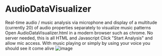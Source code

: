 # AudioDataVisualizer
Real-time audio / music analysis via microphone and display of a multitude (currently 20) of audio properties separately to visualize music patterns
Open AudioDataVisualizer.html in a modern browser such as chrome. No server needed, this is all HTML and Javascript
Click "Start Analysis" and allow mic access. With music playing or simply by using your voice you should see it come alive
![image](https://github.com/user-attachments/assets/ba9a4b63-dcae-4b24-9574-13369bac75e5)

